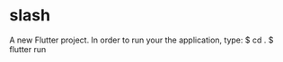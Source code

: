# slash

A new Flutter project.
In order to run your the application, type:
  $ cd .
  $ flutter run
